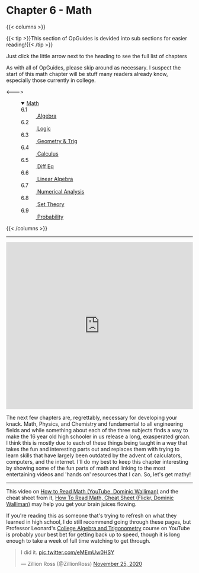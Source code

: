 # Chapter 6 - Math

<script>
    document.getElementById("mathMenu").open = true;
</script>

{{< columns >}}

{{< tip >}}This section of OpGuides is devided into sub sections for easier reading!{{< /tip >}}

Just click the little arrow next to the heading to see the full list of chapters

As with all of OpGuides, please skip around as necessary. I suspect the start of this math chapter will be stuff many readers already know, especially those currently in college.

<--->

<dd> <details open id="mathMenu"> <summary><a href="/engineering/math/math/">Math</a></summary>
    <dt class="sub">6.1</dt><dd class="sub"> <a href="/engineering/math/algebra"> Algebra</a></dd>
	 <dt class="sub">6.2</dt><dd class="sub"> <a href="/engineering/math/logic"> Logic</a></dd>
    <dt class="sub">6.3</dt><dd class="sub"> <a href="/engineering/math/geometry"> Geometry & Trig</a></dd>
    <dt class="sub">6.4</dt><dd class="sub"> <a href="/engineering/math/calc"> Calculus</a></dd>
    <dt class="sub">6.5</dt><dd class="sub"> <a href="/engineering/math/diffeq"> Diff Eq</a></dd>
    <dt class="sub">6.6</dt><dd class="sub"> <a href="/engineering/math/linalg"> Linear Algebra</a></dd>
    <dt class="sub">6.7</dt><dd class="sub"> <a href="/engineering/math/numanalysis"> Numerical Analysis</a></dd>
    <dt class="sub">6.8</dt><dd class="sub"> <a href="/engineering/math/settheory"> Set Theory</a></dd>
    <dt class="sub">6.9</dt><dd class="sub"> <a href="/engineering/math/probability"> Probability</a></dd>
   </details> </dd>

{{< /columns >}}

---

<iframe width="100%" height="450" src="https://www.youtube.com/embed/g8vHhgh6oM0" frameborder="0" allow="accelerometer; autoplay; clipboard-write; encrypted-media; gyroscope; picture-in-picture" allowfullscreen></iframe>

The next few chapters are, regrettably, necessary for developing your knack. Math, Physics, and Chemistry and fundamental to all engineering fields and while something about each of the three subjects finds a way to make the 16 year old high schooler in us release a long, exasperated groan. I think this is mostly due to each of these things being taught in a way that takes the fun and interesting parts out and replaces them with trying to learn skills that have largely been outdated by the advent of calculators, computers, and the internet. I'll do my best to keep this chapter interesting by showing some of the fun parts of math and linking to the most entertaining videos and 'hands on' resources that I can. So, let's get mathy!

---

This video on [How to Read Math (YouTube, Dominic Walliman)](https://www.youtube.com/watch?v=Kp2bYWRQylk) and the cheat sheet from it, [How To Read Math, Cheat Sheet (Flickr, Dominic Walliman)](https://live.staticflickr.com/4671/40544016221_61cf8944d1_h.jpg) may help you get your brain juices flowing.

If you're reading this as someone that's trying to refresh on what they learned in high school, I do still recommend going through these pages, but Professor Leonard's [College Algebra and Trigonometry](https://www.youtube.com/watch?v=9OOrhA2iKak&list=PLDesaqWTN6ESsmwELdrzhcGiRhk5DjwLP) course on YouTube is probably your best bet for getting back up to speed, though it is long enough to take a week of full time watching to get through.

<!---

[TODO] some motivation, Klein bottle guy, non-euclidean games, fractals, colatz conjecture, math in music, etc.

https://hackaday.com/2021/01/01/number-bases-stretch-the-mind/)

https://blog.plover.com/math/exponential.html)

https://en.wikipedia.org/wiki/Space_syntax, https://en.wikipedia.org/wiki/List_of_network_theory_topics

Game Theory

https://en.wikipedia.org/wiki/Directed_acyclic_graph

CAS, Solvers, Sympy, https://github.com/Z3Prover/z3 → http://www.cs.toronto.edu/~victorn/tutorials/z3_SAT_2019/index.html & https://ericpony.github.io/z3py-tutorial/guide-examples.htm

--->

<blockquote class="twitter-tweet"><p lang="en" dir="ltr">I did it. <a href="https://t.co/eMEmUw0HSY">pic.twitter.com/eMEmUw0HSY</a></p>&mdash; Zillion Ross (@ZillionRoss) <a href="https://twitter.com/ZillionRoss/status/1331387290887680000?ref_src=twsrc%5Etfw">November 25, 2020</a></blockquote> <script async src="https://platform.twitter.com/widgets.js" charset="utf-8"></script>





